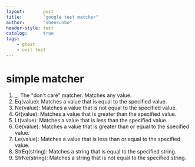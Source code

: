 ```yaml
---
layout:       post
title:        "google test matcher"
author:       "shensunbo"
header-style: text
catalog:      true
tags:
    - gtest
    - unit test
---
```

# simple matcher
1. _: The "don't care" matcher. Matches any value.
2. Eq(value): Matches a value that is equal to the specified value.
3. Ne(value): Matches a value that is not equal to the specified value.
4. Gt(value): Matches a value that is greater than the specified value.
5. Lt(value): Matches a value that is less than the specified value.
6. Ge(value): Matches a value that is greater than or equal to the specified value.
7. Le(value): Matches a value that is less than or equal to the specified value.
8. StrEq(string): Matches a string that is equal to the specified string.
9. StrNe(string): Matches a string that is not equal to the specified string.

